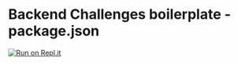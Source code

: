 # Backend Challenges boilerplate - package.json
[![Run on Repl.it](https://repl.it/badge/davidtran641/boilerplate-npm)](https://repl.it/github/davidtran641/boilerplate-npm)